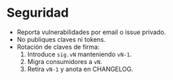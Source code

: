 # Seguridad

- Reporta vulnerabilidades por email o issue privado.
- No publiques claves ni tokens.
- Rotación de claves de firma:
  1) Introduce `sig.vN` manteniendo `vN-1`.
  2) Migra consumidores a `vN`.
  3) Retira `vN-1` y anota en CHANGELOG.
